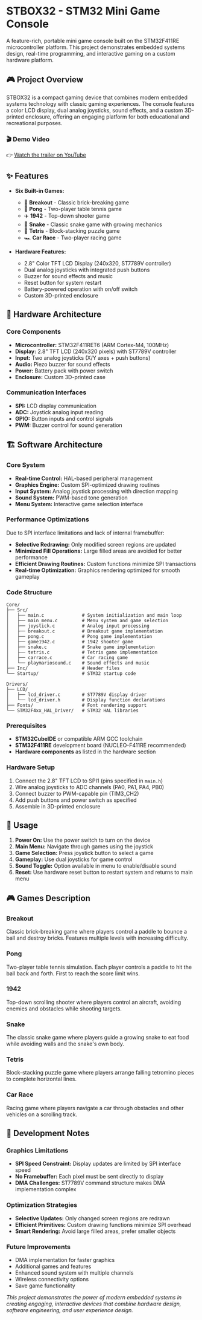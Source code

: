 # STBOX32 - STM32 Mini Game Console

A feature-rich, portable mini game console built on the STM32F411RE microcontroller platform. This project demonstrates embedded systems design, real-time programming, and interactive gaming on a custom hardware platform.

## 🎮 Project Overview

STBOX32 is a compact gaming device that combines modern embedded systems technology with classic gaming experiences. The console features a color LCD display, dual analog joysticks, sound effects, and a custom 3D-printed enclosure, offering an engaging platform for both educational and recreational purposes.

### 🎬 Demo Video  
👉 [Watch the trailer on YouTube](https://youtu.be/dF-4JCDcyiY)

## ✨ Features

- **Six Built-in Games:**
  - 🧱 **Breakout** - Classic brick-breaking game
  - 🏓 **Pong** - Two-player table tennis game
  - ✈️ **1942** - Top-down shooter game
  - 🐍 **Snake** - Classic snake game with growing mechanics
  - 🧩 **Tetris** - Block-stacking puzzle game
  - 🏎️ **Car Race** - Two-player racing game

- **Hardware Features:**
  - 2.8" Color TFT LCD Display (240x320, ST7789V controller)
  - Dual analog joysticks with integrated push buttons
  - Buzzer for sound effects and music
  - Reset button for system restart
  - Battery-powered operation with on/off switch
  - Custom 3D-printed enclosure

## 🔧 Hardware Architecture

### Core Components
- **Microcontroller:** STM32F411RET6 (ARM Cortex-M4, 100MHz)
- **Display:** 2.8" TFT LCD (240x320 pixels) with ST7789V controller
- **Input:** Two analog joysticks (X/Y axes + push buttons)
- **Audio:** Piezo buzzer for sound effects
- **Power:** Battery pack with power switch
- **Enclosure:** Custom 3D-printed case

### Communication Interfaces
- **SPI:** LCD display communication
- **ADC:** Joystick analog input reading
- **GPIO:** Button inputs and control signals
- **PWM:** Buzzer control for sound generation

## 🏗️ Software Architecture

### Core System
- **Real-time Control:** HAL-based peripheral management
- **Graphics Engine:** Custom SPI-optimized drawing routines
- **Input System:** Analog joystick processing with direction mapping
- **Sound System:** PWM-based tone generation
- **Menu System:** Interactive game selection interface

### Performance Optimizations
Due to SPI interface limitations and lack of internal framebuffer:
- **Selective Redrawing:** Only modified screen regions are updated
- **Minimized Fill Operations:** Large filled areas are avoided for better performance
- **Efficient Drawing Routines:** Custom functions minimize SPI transactions
- **Real-time Optimization:** Graphics rendering optimized for smooth gameplay

### Code Structure
```
Core/
├── Src/
│   ├── main.c              # System initialization and main loop
│   ├── main_menu.c         # Menu system and game selection
│   ├── joystick.c          # Analog input processing
│   ├── breakout.c          # Breakout game implementation
│   ├── pong.c              # Pong game implementation
│   ├── game1942.c          # 1942 shooter game
│   ├── snake.c             # Snake game implementation
│   ├── tetris.c            # Tetris game implementation
│   ├── carrace.c           # Car racing game
│   └── playmariosound.c    # Sound effects and music
├── Inc/                    # Header files
└── Startup/                # STM32 startup code

Drivers/
├── LCD/
│   ├── lcd_driver.c        # ST7789V display driver
│   └── lcd_driver.h        # Display function declarations
├── Fonts/                  # Font rendering support
└── STM32F4xx_HAL_Driver/   # STM32 HAL libraries
```

### Prerequisites
- **STM32CubeIDE** or compatible ARM GCC toolchain
- **STM32F411RE** development board (NUCLEO-F411RE recommended)
- **Hardware components** as listed in the hardware section

### Hardware Setup
1. Connect the 2.8" TFT LCD to SPI1 (pins specified in `main.h`)
2. Wire analog joysticks to ADC channels (PA0, PA1, PA4, PB0)
3. Connect buzzer to PWM-capable pin (TIM3_CH2)
4. Add push buttons and power switch as specified
5. Assemble in 3D-printed enclosure

## 🎯 Usage

1. **Power On:** Use the power switch to turn on the device
2. **Main Menu:** Navigate through games using the joystick
3. **Game Selection:** Press joystick button to select a game
4. **Gameplay:** Use dual joysticks for game control
5. **Sound Toggle:** Option available in menu to enable/disable sound
6. **Reset:** Use hardware reset button to restart system and returns to main menu

## 🎮 Games Description

### Breakout
Classic brick-breaking game where players control a paddle to bounce a ball and destroy bricks. Features multiple levels with increasing difficulty.

### Pong
Two-player table tennis simulation. Each player controls a paddle to hit the ball back and forth. First to reach the score limit wins.

### 1942
Top-down scrolling shooter where players control an aircraft, avoiding enemies and obstacles while shooting targets.

### Snake
The classic snake game where players guide a growing snake to eat food while avoiding walls and the snake's own body.

### Tetris
Block-stacking puzzle game where players arrange falling tetromino pieces to complete horizontal lines.

### Car Race
Racing game where players navigate a car through obstacles and other vehicles on a scrolling track.

## 🔧 Development Notes

### Graphics Limitations
- **SPI Speed Constraint:** Display updates are limited by SPI interface speed
- **No Framebuffer:** Each pixel must be sent directly to display
- **DMA Challenges:** ST7789V command structure makes DMA implementation complex

### Optimization Strategies
- **Selective Updates:** Only changed screen regions are redrawn
- **Efficient Primitives:** Custom drawing functions minimize SPI overhead
- **Smart Rendering:** Avoid large filled areas, prefer smaller objects

### Future Improvements
- DMA implementation for faster graphics
- Additional games and features
- Enhanced sound system with multiple channels
- Wireless connectivity options
- Save game functionality

*This project demonstrates the power of modern embedded systems in creating engaging, interactive devices that combine hardware design, software engineering, and user experience design.*
